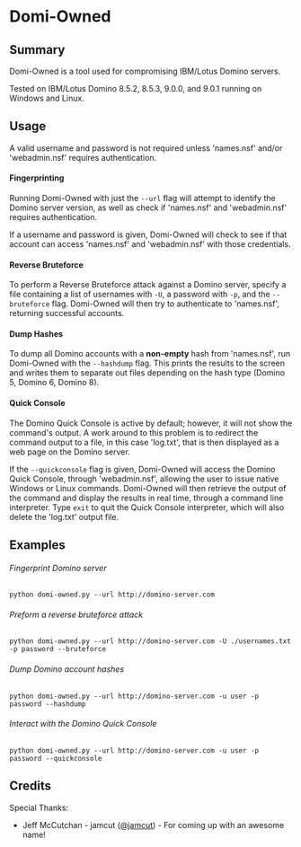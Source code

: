 # Domi-Owned
## Summary ##
Domi-Owned is a tool used for compromising IBM/Lotus Domino servers. 

Tested on IBM/Lotus Domino 8.5.2, 8.5.3, 9.0.0, and 9.0.1 running on Windows and Linux.

## Usage ##
A valid username and password is not required unless 'names.nsf' and/or 'webadmin.nsf' requires authentication.

#### Fingerprinting ####
Running Domi-Owned with just the `--url` flag will attempt to identify the Domino server version,
as well as check if 'names.nsf' and 'webadmin.nsf' requires authentication.

If a username and password is given, Domi-Owned will check to see if that account can
access 'names.nsf' and 'webadmin.nsf' with those credentials.

#### Reverse Bruteforce ####
To perform a Reverse Bruteforce attack against a Domino server, specify a file containing
a list of usernames with `-U`, a password with `-p`, and the `--bruteforce` flag.
Domi-Owned will then try to authenticate to 'names.nsf', returning successful accounts.

#### Dump Hashes ####
To dump all Domino accounts with a __non-empty__ hash from 'names.nsf', run Domi-Owned with the `--hashdump` flag.
This prints the results to the screen and writes them to separate out files depending on the hash type (Domino 5, Domino 6, Domino 8).

#### Quick Console ####
The Domino Quick Console is active by default; however, it will not show the command's output.
A work around to this problem is to redirect the command output to a file, in this case 'log.txt', that is then displayed as a web page on the Domino server.

If the `--quickconsole` flag is given, Domi-Owned will access the Domino Quick Console, through 'webadmin.nsf',
allowing the user to issue native Windows or Linux commands. Domi-Owned will then retrieve the output of the command
and display the results in real time, through a command line interpreter. Type `exit` to quit the Quick Console
interpreter, which will also delete the 'log.txt' output file.

## Examples ##
###### Fingerprint Domino server

`python domi-owned.py --url http://domino-server.com`

###### Preform a reverse bruteforce attack

`python domi-owned.py --url http://domino-server.com -U ./usernames.txt -p password --bruteforce`

###### Dump Domino account hashes

`python domi-owned.py --url http://domino-server.com -u user -p password --hashdump`

###### Interact with the Domino Quick Console

`python domi-owned.py --url http://domino-server.com -u user -p password --quickconsole`

## Credits ##
Special Thanks:
 * Jeff McCutchan - jamcut ([@jamcut](https://twitter.com/jamcut)) - For coming up with an awesome name!
